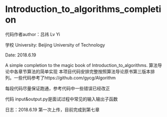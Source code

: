 # Introduction_to_algorithms_completion
代码作者author：吕祎 Lv Yi

学校 University: Beijing University of Technology

Date: 2018.6.19

A simple completion to the magic book of  Introduction_to_algorithms. 算法导论中各章节算法的简单实现
本项目代码安排完整按照算法导论原书第三版本排列。一些代码参考了https://github.com/gycg/Algorithm

每段代码尽量保证跑通，参考代码中一些错误已经改正<br>

代码 input&output.py是面试过程中常见的输入输出子函数

日志：2018.6.19 第一次上传，目前完成到第七章